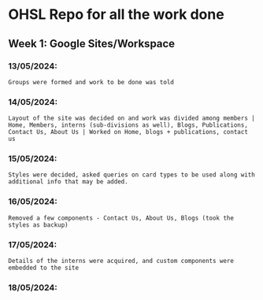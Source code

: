 # OHSL Repo for all the work done

## Week 1: Google Sites/Workspace

### 13/05/2024: 
	Groups were formed and work to be done was told
### 14/05/2024: 
	Layout of the site was decided on and work was divided among members | Home, Members, interns (sub-divisions as well), Blogs, Publications, Contact Us, About Us | Worked on Home, blogs + publications, contact us
### 15/05/2024:
	Styles were decided, asked queries on card types to be used along with additional info that may be added.
### 16/05/2024:
	Removed a few components - Contact Us, About Us, Blogs (took the styles as backup) 
### 17/05/2024: 
	Details of the interns were acquired, and custom components were embedded to the site
### 18/05/2024:
	

